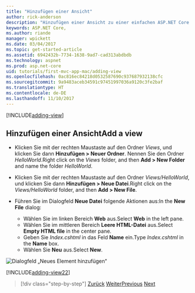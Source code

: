 ```yaml
---
title: "Hinzufügen einer Ansicht"
author: rick-anderson
description: "Hinzufügen einer Ansicht zu einer einfachen ASP.NET Core MVC-App"
keywords: ASP.NET Core,
ms.author: riande
manager: wpickett
ms.date: 03/04/2017
ms.topic: get-started-article
ms.assetid: 6942432b-7734-1638-9ad7-cad313abdbdb
ms.technology: aspnet
ms.prod: asp.net-core
uid: tutorials/first-mvc-app-mac/adding-view
ms.openlocfilehash: 0ac816ec84218d0532587690c937687932138cfc
ms.sourcegitcommit: 9a9483aceb34591c97451997036a9120c3fe2baf
ms.translationtype: HT
ms.contentlocale: de-DE
ms.lasthandoff: 11/10/2017
---
```

[!INCLUDE[adding-view](../../includes/mvc-intro/adding_view1.md)]

## <a name="add-a-view"></a><span data-ttu-id="5ad7e-104">Hinzufügen einer Ansicht</span><span class="sxs-lookup"><span data-stu-id="5ad7e-104">Add a view</span></span> 

* <span data-ttu-id="5ad7e-105">Klicken Sie mit der rechten Maustaste auf den Ordner *Views*, und klicken Sie dann **Hinzufügen > Neuer Ordner**. Nennen Sie den Ordner *HelloWorld*.</span><span class="sxs-lookup"><span data-stu-id="5ad7e-105">Right click on the *Views* folder, and then **Add > New Folder** and name the folder *HelloWorld*.</span></span>
* <span data-ttu-id="5ad7e-106">Klicken Sie mit der rechten Maustaste auf den Ordner *Views/HelloWorld*, und klicken Sie dann **Hinzufügen > Neue Datei**.</span><span class="sxs-lookup"><span data-stu-id="5ad7e-106">Right click on the *Views/HelloWorld* folder, and then **Add > New File**.</span></span>
* <span data-ttu-id="5ad7e-107">Führen Sie im Dialogfeld **Neue Datei** folgende Aktionen aus:</span><span class="sxs-lookup"><span data-stu-id="5ad7e-107">In the **New File** dialog:</span></span>

  * <span data-ttu-id="5ad7e-108">Wählen Sie im linken Bereich **Web** aus.</span><span class="sxs-lookup"><span data-stu-id="5ad7e-108">Select **Web** in the left pane.</span></span>
  * <span data-ttu-id="5ad7e-109">Wählen Sie im mittleren Bereich **Leere HTML-Datei** aus.</span><span class="sxs-lookup"><span data-stu-id="5ad7e-109">Select **Empty HTML file** in the center pane.</span></span>
  * <span data-ttu-id="5ad7e-110">Geben Sie *Index.cshtml* in das Feld **Name** ein.</span><span class="sxs-lookup"><span data-stu-id="5ad7e-110">Type *Index.cshtml* in the **Name** box.</span></span>
  * <span data-ttu-id="5ad7e-111">Wählen Sie **Neu** aus.</span><span class="sxs-lookup"><span data-stu-id="5ad7e-111">Select **New**.</span></span>

![Dialogfeld „Neues Element hinzufügen“](adding-view/_static/add_view.png)

[!INCLUDE[adding-view22](../../includes/mvc-intro/adding_view2.md)]

>[!div class="step-by-step"]
<span data-ttu-id="5ad7e-113">[Zurück](adding-controller.md)
[Weiter](adding-model.md)</span><span class="sxs-lookup"><span data-stu-id="5ad7e-113">[Previous](adding-controller.md)
[Next](adding-model.md)</span></span>
